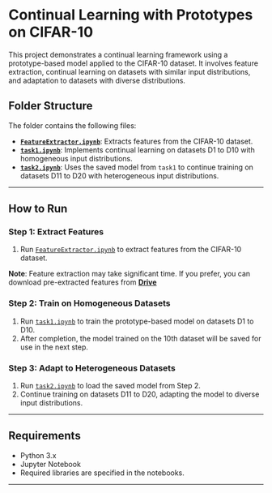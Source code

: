 # Continual Learning with Prototypes on CIFAR-10

This project demonstrates a continual learning framework using a prototype-based model applied to the CIFAR-10 dataset. It involves feature extraction, continual learning on datasets with similar input distributions, and adaptation to datasets with diverse distributions.

## Folder Structure

The folder contains the following files:

- [**`FeatureExtractor.ipynb`**](./FeatureExtractor.ipynb): Extracts features from the CIFAR-10 dataset.
- [**`task1.ipynb`**](./task1.ipynb): Implements continual learning on datasets D1 to D10 with homogeneous input distributions.
- [**`task2.ipynb`**](./task2.ipynb): Uses the saved model from `task1` to continue training on datasets D11 to D20 with heterogeneous input distributions.

---

## How to Run

### Step 1: Extract Features

1. Run [`FeatureExtractor.ipynb`](./FeatureExtractor.ipynb) to extract features from the CIFAR-10 dataset.

**Note**: Feature extraction may take significant time. If you prefer, you can download pre-extracted features from [**Drive**](https://drive.google.com/drive/folders/1Ya0vAoNCkkTJkZj1g6aGCP6T2VnHo48Z?usp=sharing)

### Step 2: Train on Homogeneous Datasets

1. Run [`task1.ipynb`](./task1.ipynb) to train the prototype-based model on datasets D1 to D10.
2. After completion, the model trained on the 10th dataset will be saved for use in the next step.

### Step 3: Adapt to Heterogeneous Datasets

1. Run [`task2.ipynb`](./task2.ipynb) to load the saved model from Step 2.
2. Continue training on datasets D11 to D20, adapting the model to diverse input distributions.

---

## Requirements

- Python 3.x
- Jupyter Notebook
- Required libraries are specified in the notebooks.

---

